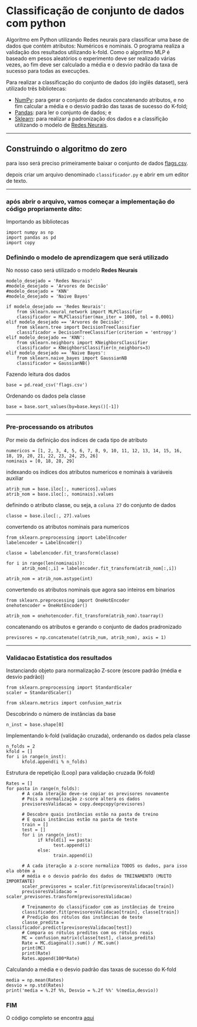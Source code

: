 #  Classificação de conjunto de dados com python

Algoritmo em Python utilizando Redes neurais para classificar uma base de dados que contém atributos: Numéricos e nominais. O programa realiza a validação dos resultados utilizando k-fold. Como o algoritmo MLP é baseado em pesos aleatórios o experimento deve ser realizado várias vezes, ao fim deve ser calculado a média e o desvio padrão da taxa de sucesso para todas as execuções.

Para realizar a classificação do conjunto de dados (do inglês dataset), será utilizado três bibliotecas:

* [NumPy](http://www.numpy.org/): para gerar o conjunto de dados concatenando atributos, e no fim calcular a média e o desvio padrão das taxas de sucesso do K-fold;
* [Pandas](https://pandas.pydata.org/): para ler o conjunto de dados; e
* [Sklearn](http://scikit-learn.org/stable/index.html): para realizar a padronização dos dados e a classifição utilizando o modelo de [Redes Neurais](https://www.digitaltrends.com/cool-tech/what-is-an-artificial-neural-network/).

<hr>

## Construindo o algoritmo do zero

para isso será preciso primeiramente baixar o conjunto de dados [flags.csv](./flags.csv).
 
depois criar um arquivo denominado ```classificador.py``` e abrir em um editor de texto.

<hr>

### após abrir o arquivo, vamos começar a implementação do código propriamente dito: 

Importando as bibliotecas
````
import numpy as np
import pandas as pd
import copy
````

### Definindo o modelo de aprendizagem que será utilizado

No nosso caso será utilizado o modelo <b>Redes Neurais</b>
````
modelo_desejado = 'Redes Neurais'
#modelo_desejado = 'Arvores de Decisão'
#modelo_desejado = 'KNN'
#modelo_desejado = 'Naive Bayes'

if modelo_desejado == 'Redes Neurais':
    from sklearn.neural_network import MLPClassifier
    classificador = MLPClassifier(max_iter = 1000, tol = 0.0001)
elif modelo_desejado == 'Arvores de Decisão':
    from sklearn.tree import DecisionTreeClassifier
    classificador = DecisionTreeClassifier(criterion = 'entropy')
elif modelo_desejado == 'KNN':
    from sklearn.neighbors import KNeighborsClassifier
    classificador = KNeighborsClassifier(n_neighbors=3)
elif modelo_desejado == 'Naive Bayes':
    from sklearn.naive_bayes import GaussianNB
    classificador = GaussianNB()
````

Fazendo leitura dos dados
````
base = pd.read_csv('flags.csv')
````

Ordenando os dados pela classe
````
base = base.sort_values(by=base.keys()[-1])
````

<hr>

### Pre-processando os atributos
 
Por meio da definição dos índices de cada tipo de atributo
````
numericos = [1, 2, 3, 4, 5, 6, 7, 8, 9, 10, 11, 12, 13, 14, 15, 16, 18, 19, 20, 21, 22, 23, 24, 25, 26]
nominais = [0, 18, 28, 29]
````

indexando os índices dos atributos numericos e nominais à variáveis auxiliar
````
atrib_num = base.iloc[:, numericos].values
atrib_nom = base.iloc[:, nominais].values
````

definindo o atributo classe, ou seja, a ```coluna 27``` do conjunto de dados
````
classe = base.iloc[:, 27].values
````

convertendo os atributos nominais para numericos
````
from sklearn.preprocessing import LabelEncoder
labelencoder = LabelEncoder()

classe = labelencoder.fit_transform(classe)

for i in range(len(nominais)):
      atrib_nom[:,i] = labelencoder.fit_transform(atrib_nom[:,i])

atrib_nom = atrib_nom.astype(int)
````

convertendo os atributos nominais que agora sao inteiros em binarios
````
from sklearn.preprocessing import OneHotEncoder
onehotencoder = OneHotEncoder()

atrib_nom = onehotencoder.fit_transform(atrib_nom).toarray()
````

concatenando os atributos e gerando o conjunto de dados pradronizado
````
previsores = np.concatenate((atrib_num, atrib_nom), axis = 1)
````

<hr>

### Validacao Estatistica dos resultados

Instanciando objeto para normalização Z-score (escore padrão (média e desvio padrão))
````
from sklearn.preprocessing import StandardScaler
scaler = StandardScaler()

from sklearn.metrics import confusion_matrix
````

Descobrindo o número de instâncias da base
````
n_inst = base.shape[0]
````

Implementando k-fold (validação cruzada), ordenando os dados pela classe
````
n_folds = 2
kfold = []
for i in range(n_inst):
      kfold.append(i % n_folds)  
````

Estrutura de repetição (Loop) para validação cruzada (K-fold)
````
Rates = []
for pasta in range(n_folds):
      # A cada iteração deve-se copiar os previsores novamente
      # Pois a normalização z-score altera os dados
      previsoresValidacao = copy.deepcopy(previsores)
      
      # Descobre quais instâncias estão na pasta de treino
      # E quais instâncias estão na pasta de teste
      train = []
      test = []
      for i in range(n_inst):
            if kfold[i] == pasta:
                  test.append(i)
            else:
                  train.append(i)
      
      # A cada iteração a z-score normaliza TODOS os dados, para isso ela obtém a
      # média e o desvio padrão dos dados de TREINAMENTO (MUITO IMPORTANTE)
      scaler_previsores = scaler.fit(previsoresValidacao[train])
      previsoresValidacao = scaler_previsores.transform(previsoresValidacao)
      
      # Treinamento do classificador com as instâncias de treino
      classificador.fit(previsoresValidacao[train], classe[train])
      # Predição dos rótulos das instâncias de teste
      classe_predita = classificador.predict(previsoresValidacao[test])
      # Compara os rótulos preditos com os rótulos reais
      MC = confusion_matrix(classe[test], classe_predita)
      Rate = MC.diagonal().sum() / MC.sum()
      print(MC)
      print(Rate)
      Rates.append(100*Rate)
````

Calculando a média e o desvio padrão das taxas de sucesso do K-fold
````
media = np.mean(Rates)
desvio = np.std(Rates)
print('media = %.2f %%, Desvio = %.2f %%' %(media,desvio))
````

### FIM 
O código completo se encontra [aqui](./classificador.py)